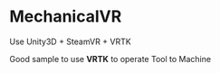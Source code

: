 # MechanicalVR

Use Unity3D + SteamVR + VRTK

Good sample to use **VRTK** to operate Tool to Machine
